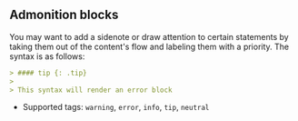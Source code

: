##  Admonition blocks

You may want to add a sidenote or draw attention to certain statements by taking them out of the content's flow and labeling them with a priority. The syntax is as follows:

```markdown
> #### tip {: .tip}
>
> This syntax will render an error block
```
- Supported tags: `warning`, `error`, `info`, `tip`, `neutral`
